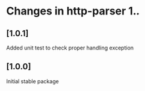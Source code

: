 # Changes in http-parser 1.*.*

## [1.0.1]
Added unit test to check proper handling exception

## [1.0.0]
Initial stable package